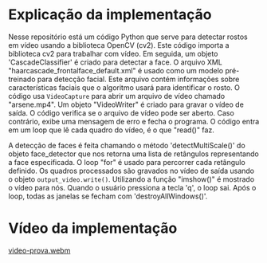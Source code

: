 # Explicação da implementação

Nesse repositório está um código Python que serve para detectar rostos em vídeo usando a biblioteca OpenCV (cv2). 
Este código importa a biblioteca cv2 para trabalhar com vídeo. Em seguida, um objeto 'CascadeClassifier' é criado para detectar a face. O arquivo XML "haarcascade_frontalface_default.xml" é usado como um modelo pré-treinado para detecção facial. Este arquivo contém informações sobre características faciais que o algoritmo usará para identificar o rosto. O código usa `VideoCapture` para abrir um arquivo de vídeo chamado "arsene.mp4". Um objeto "VideoWriter" é criado para gravar o vídeo de saída. O código verifica se o arquivo de vídeo pode ser aberto. Caso contrário, exibe uma mensagem de erro e fecha o programa. O código entra em um loop que lê cada quadro do vídeo, é o que "read()" faz. 

A detecção de faces é feita chamando o método 'detectMultiScale()' do objeto face_detector que nos retorna uma lista de retângulos representando a face especificada. O loop "for" é usado para percorrer cada retângulo definido. Os quadros processados ​​são gravados no vídeo de saída usando o objeto `output_video.write()`. Utilizando a função "imshow()" é mostrado o vídeo para nós. Quando o usuário pressiona a tecla 'q', o loop sai. Após o loop, todas as janelas se fecham com 'destroyAllWindows()'.

# Vídeo da implementação

[video-prova.webm](https://github.com/VZeferino/p2-pratica/assets/99190423/8918cd8e-b074-44f7-ac51-963505d02559)
